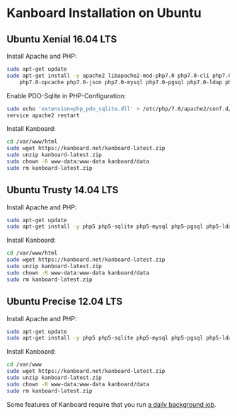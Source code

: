 Kanboard Installation on Ubuntu
================================

Ubuntu Xenial 16.04 LTS
-----------------------

Install Apache and PHP:

```bash
sudo apt-get update
sudo apt-get install -y apache2 libapache2-mod-php7.0 php7.0-cli php7.0-mbstring php7.0-sqlite3 \
    php7.0-opcache php7.0-json php7.0-mysql php7.0-pgsql php7.0-ldap php7.0-gd
```

Enable PDO-Sqlite in PHP-Configuration:

```bash
sudo echo 'extension=php_pdo_sqlite.dll' > /etc/php/7.0/apache2/conf.d/20-pdo-sqlite.ini
service apache2 restart
```

Install Kanboard:

```bash
cd /var/www/html
sudo wget https://kanboard.net/kanboard-latest.zip
sudo unzip kanboard-latest.zip
sudo chown -R www-data:www-data kanboard/data
sudo rm kanboard-latest.zip
```

Ubuntu Trusty 14.04 LTS
-----------------------

Install Apache and PHP:

```bash
sudo apt-get update
sudo apt-get install -y php5 php5-sqlite php5-mysql php5-pgsql php5-ldap php5-gd php5-json php5-mcrypt unzip
```

Install Kanboard:

```bash
cd /var/www/html
sudo wget https://kanboard.net/kanboard-latest.zip
sudo unzip kanboard-latest.zip
sudo chown -R www-data:www-data kanboard/data
sudo rm kanboard-latest.zip
```

Ubuntu Precise 12.04 LTS
------------------------

Install Apache and PHP:

```bash
sudo apt-get update
sudo apt-get install -y php5 php5-sqlite php5-mysql php5-pgsql php5-ldap php5-gd php5-json php5-mcrypt unzip
```

Install Kanboard:

```bash
cd /var/www
sudo wget https://kanboard.net/kanboard-latest.zip
sudo unzip kanboard-latest.zip
sudo chown -R www-data:www-data kanboard/data
sudo rm kanboard-latest.zip
```

Some features of Kanboard require that you run [a daily background job](cronjob.markdown).
